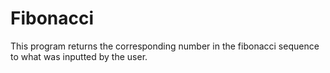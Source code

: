 # Fibonacci
This program returns the corresponding number in the fibonacci sequence to what was inputted by the user.
